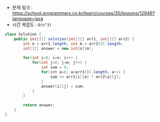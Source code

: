 * 문제 링크 : https://school.programmers.co.kr/learn/courses/30/lessons/12949?language=java
* 시간 복잡도 : `O(n^3)`
```Java
class Solution {
    public int[][] solution(int[][] arr1, int[][] arr2) {
        int n = arr1.length; int m = arr2[0].length;
        int[][] answer = new int[n][m];
        
        for(int i=0; i<n; i++) {
            for(int j=0; j<m; j++) {
                int sum = 0;
                for(int a=0; a<arr1[0].length; a++) {
                    sum += arr1[i][a] * arr2[a][j];
                }
                answer[i][j] = sum;
            }
        }
        
        return answer;
    }
}
```
